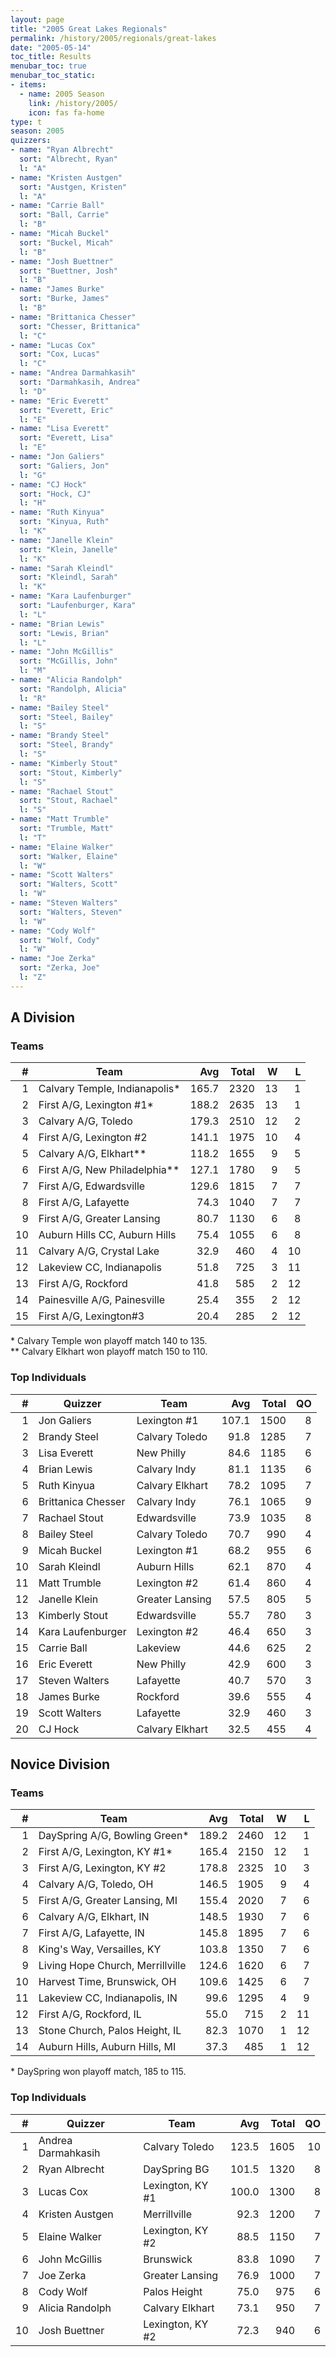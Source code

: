 ```yaml
---
layout: page
title: "2005 Great Lakes Regionals"
permalink: /history/2005/regionals/great-lakes
date: "2005-05-14"
toc_title: Results
menubar_toc: true
menubar_toc_static:
- items:
  - name: 2005 Season
    link: /history/2005/
    icon: fas fa-home
type: t
season: 2005
quizzers:
- name: "Ryan Albrecht"
  sort: "Albrecht, Ryan"
  l: "A"
- name: "Kristen Austgen"
  sort: "Austgen, Kristen"
  l: "A"
- name: "Carrie Ball"
  sort: "Ball, Carrie"
  l: "B"
- name: "Micah Buckel"
  sort: "Buckel, Micah"
  l: "B"
- name: "Josh Buettner"
  sort: "Buettner, Josh"
  l: "B"
- name: "James Burke"
  sort: "Burke, James"
  l: "B"
- name: "Brittanica Chesser"
  sort: "Chesser, Brittanica"
  l: "C"
- name: "Lucas Cox"
  sort: "Cox, Lucas"
  l: "C"
- name: "Andrea Darmahkasih"
  sort: "Darmahkasih, Andrea"
  l: "D"
- name: "Eric Everett"
  sort: "Everett, Eric"
  l: "E"
- name: "Lisa Everett"
  sort: "Everett, Lisa"
  l: "E"
- name: "Jon Galiers"
  sort: "Galiers, Jon"
  l: "G"
- name: "CJ Hock"
  sort: "Hock, CJ"
  l: "H"
- name: "Ruth Kinyua"
  sort: "Kinyua, Ruth"
  l: "K"
- name: "Janelle Klein"
  sort: "Klein, Janelle"
  l: "K"
- name: "Sarah Kleindl"
  sort: "Kleindl, Sarah"
  l: "K"
- name: "Kara Laufenburger"
  sort: "Laufenburger, Kara"
  l: "L"
- name: "Brian Lewis"
  sort: "Lewis, Brian"
  l: "L"
- name: "John McGillis"
  sort: "McGillis, John"
  l: "M"
- name: "Alicia Randolph"
  sort: "Randolph, Alicia"
  l: "R"
- name: "Bailey Steel"
  sort: "Steel, Bailey"
  l: "S"
- name: "Brandy Steel"
  sort: "Steel, Brandy"
  l: "S"
- name: "Kimberly Stout"
  sort: "Stout, Kimberly"
  l: "S"
- name: "Rachael Stout"
  sort: "Stout, Rachael"
  l: "S"
- name: "Matt Trumble"
  sort: "Trumble, Matt"
  l: "T"
- name: "Elaine Walker"
  sort: "Walker, Elaine"
  l: "W"
- name: "Scott Walters"
  sort: "Walters, Scott"
  l: "W"
- name: "Steven Walters"
  sort: "Walters, Steven"
  l: "W"
- name: "Cody Wolf"
  sort: "Wolf, Cody"
  l: "W"
- name: "Joe Zerka"
  sort: "Zerka, Joe"
  l: "Z"
---
```


## A Division

### Teams

|    # | Team                          |   Avg | Total |    W |    L |
| ---: | ----------------------------- | ----: | ----: | ---: | ---: |
|    1 | Calvary Temple, Indianapolis* | 165.7 |  2320 |   13 |    1 |
|    2 | First A/G, Lexington #1*      | 188.2 |  2635 |   13 |    1 |
|    3 | Calvary A/G, Toledo           | 179.3 |  2510 |   12 |    2 |
|    4 | First A/G, Lexington #2       | 141.1 |  1975 |   10 |    4 |
|    5 | Calvary A/G, Elkhart**        | 118.2 |  1655 |    9 |    5 |
|    6 | First A/G, New Philadelphia** | 127.1 |  1780 |    9 |    5 |
|    7 | First A/G, Edwardsville       | 129.6 |  1815 |    7 |    7 |
|    8 | First A/G, Lafayette          |  74.3 |  1040 |    7 |    7 |
|    9 | First A/G, Greater Lansing    |  80.7 |  1130 |    6 |    8 |
|   10 | Auburn Hills CC, Auburn Hills |  75.4 |  1055 |    6 |    8 |
|   11 | Calvary A/G, Crystal Lake     |  32.9 |   460 |    4 |   10 |
|   12 | Lakeview CC, Indianapolis     |  51.8 |   725 |    3 |   11 |
|   13 | First A/G, Rockford           |  41.8 |   585 |    2 |   12 |
|   14 | Painesville A/G, Painesville  |  25.4 |   355 |    2 |   12 |
|   15 | First A/G, Lexington#3        |  20.4 |   285 |    2 |   12 |

\* Calvary Temple won playoff match 140 to 135.\
\*\* Calvary Elkhart won playoff match 150 to 110.

### Top Individuals

|    # | Quizzer            | Team            |   Avg | Total |   QO |
| ---: | ------------------ | --------------- | ----: | ----: | ---: |
|    1 | Jon Galiers        | Lexington #1    | 107.1 |  1500 |    8 |
|    2 | Brandy Steel       | Calvary Toledo  |  91.8 |  1285 |    7 |
|    3 | Lisa Everett       | New Philly      |  84.6 |  1185 |    6 |
|    4 | Brian Lewis        | Calvary Indy    |  81.1 |  1135 |    6 |
|    5 | Ruth Kinyua        | Calvary Elkhart |  78.2 |  1095 |    7 |
|    6 | Brittanica Chesser | Calvary Indy    |  76.1 |  1065 |    9 |
|    7 | Rachael Stout      | Edwardsville    |  73.9 |  1035 |    8 |
|    8 | Bailey Steel       | Calvary Toledo  |  70.7 |   990 |    4 |
|    9 | Micah Buckel       | Lexington #1    |  68.2 |   955 |    6 |
|   10 | Sarah Kleindl      | Auburn Hills    |  62.1 |   870 |    4 |
|   11 | Matt Trumble       | Lexington #2    |  61.4 |   860 |    4 |
|   12 | Janelle Klein      | Greater Lansing |  57.5 |   805 |    5 |
|   13 | Kimberly Stout     | Edwardsville    |  55.7 |   780 |    3 |
|   14 | Kara Laufenburger  | Lexington #2    |  46.4 |   650 |    3 |
|   15 | Carrie Ball        | Lakeview        |  44.6 |   625 |    2 |
|   16 | Eric Everett       | New Philly      |  42.9 |   600 |    3 |
|   17 | Steven Walters     | Lafayette       |  40.7 |   570 |    3 |
|   18 | James Burke        | Rockford        |  39.6 |   555 |    4 |
|   19 | Scott Walters      | Lafayette       |  32.9 |   460 |    3 |
|   20 | CJ Hock            | Calvary Elkhart |  32.5 |   455 |    4 |

## Novice Division

### Teams

|    # | Team                             |   Avg | Total |    W |    L |
| ---: | -------------------------------- | ----: | ----: | ---: | ---: |
|    1 | DaySpring A/G, Bowling Green*    | 189.2 |  2460 |   12 |    1 |
|    2 | First A/G, Lexington, KY #1*     | 165.4 |  2150 |   12 |    1 |
|    3 | First A/G, Lexington, KY #2      | 178.8 |  2325 |   10 |    3 |
|    4 | Calvary A/G, Toledo, OH          | 146.5 |  1905 |    9 |    4 |
|    5 | First A/G, Greater Lansing, MI   | 155.4 |  2020 |    7 |    6 |
|    6 | Calvary A/G, Elkhart, IN         | 148.5 |  1930 |    7 |    6 |
|    7 | First A/G, Lafayette, IN         | 145.8 |  1895 |    7 |    6 |
|    8 | King's Way, Versailles, KY       | 103.8 |  1350 |    7 |    6 |
|    9 | Living Hope Church, Merrillville | 124.6 |  1620 |    6 |    7 |
|   10 | Harvest Time, Brunswick, OH      | 109.6 |  1425 |    6 |    7 |
|   11 | Lakeview CC, Indianapolis, IN    |  99.6 |  1295 |    4 |    9 |
|   12 | First A/G, Rockford, IL          |  55.0 |   715 |    2 |   11 |
|   13 | Stone Church, Palos Height, IL   |  82.3 |  1070 |    1 |   12 |
|   14 | Auburn Hills, Auburn Hills, MI   |  37.3 |   485 |    1 |   12 |

\* DaySpring won playoff match, 185 to 115.

### Top Individuals

|    # | Quizzer            | Team             |   Avg | Total |   QO |
| ---: | ------------------ | ---------------- | ----: | ----: | ---: |
|    1 | Andrea Darmahkasih | Calvary Toledo   | 123.5 |  1605 |   10 |
|    2 | Ryan Albrecht      | DaySpring BG     | 101.5 |  1320 |    8 |
|    3 | Lucas Cox          | Lexington, KY #1 | 100.0 |  1300 |    8 |
|    4 | Kristen Austgen    | Merrillville     |  92.3 |  1200 |    7 |
|    5 | Elaine Walker      | Lexington, KY #2 |  88.5 |  1150 |    7 |
|    6 | John McGillis      | Brunswick        |  83.8 |  1090 |    7 |
|    7 | Joe Zerka          | Greater Lansing  |  76.9 |  1000 |    7 |
|    8 | Cody Wolf          | Palos Height     |  75.0 |   975 |    6 |
|    9 | Alicia Randolph    | Calvary Elkhart  |  73.1 |   950 |    7 |
|   10 | Josh Buettner      | Lexington, KY #2 |  72.3 |   940 |    6 |